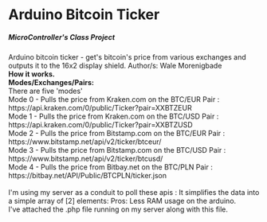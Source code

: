 <h1>Arduino Bitcoin Ticker</h1>
<h5>MicroController's Class Project </h5>
 Arduino bitcoin ticker - get's bitcoin's price from various exchanges and outputs it to the 16x2 display shield.
 Author/s:
 Wale Morenigbade 
 <br>
 <b>How it works.</b>
 <br>
 <b>Modes/Exchanges/Pairs:</b>
 <br>
 There are five 'modes' <br>
 Mode 0 - Pulls the price from Kraken.com on the BTC/EUR Pair : https://api.kraken.com/0/public/Ticker?pair=XXBTZEUR <br>
 Mode 1 - Pulls the price from Kraken.com on the BTC/USD Pair : https://api.kraken.com/0/public/Ticker?pair=XXBTZUSD  <br>
 Mode 2 - Pulls the price from Bitstamp.com on the BTC/EUR Pair : https://www.bitstamp.net/api/v2/ticker/btceur/  <br>
 Mode 3 - Pulls the price from Bitstamp.com on the BTC/USD Pair : https://www.bitstamp.net/api/v2/ticker/btcusd/  <br>
 Mode 4 - Pulls the price from Bitbay.net on the BTC/PLN Pair : https://bitbay.net/API/Public/BTCPLN/ticker.json  <br>
 <br>
 I'm using my server as a conduit to poll these apis : It simplifies the data into a simple array of [2] elements: Pros: Less RAM usage on the arduino.
  <br>
 I've attached the .php file running on my server along with this file.